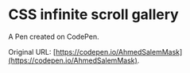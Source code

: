 # CSS infinite scroll gallery

A Pen created on CodePen.

Original URL: [https://codepen.io/AhmedSalemMask](https://codepen.io/AhmedSalemMask).
